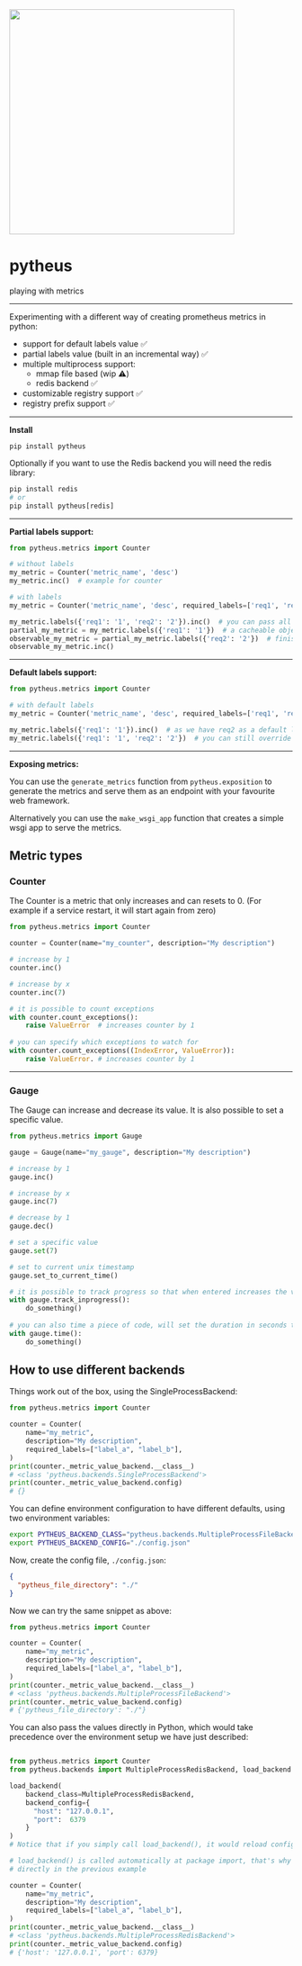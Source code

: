 <img src="https://user-images.githubusercontent.com/16627175/185823115-b33905c3-f389-40e1-b830-2197889a936a.png" height="400">

# pytheus

playing with metrics

---

Experimenting with a different way of creating prometheus metrics in python:
- support for default labels value ✅
- partial labels value (built in an incremental way) ✅
- multiple multiprocess support:
  - mmap file based (wip ⚠️)
  - redis backend ✅
- customizable registry support ✅
- registry prefix support ✅

---

**Install**

```
pip install pytheus
```

Optionally if you want to use the Redis backend you will need the redis library:
```python
pip install redis
# or
pip install pytheus[redis]
```

---

**Partial labels support:**

```python
from pytheus.metrics import Counter

# without labels
my_metric = Counter('metric_name', 'desc')
my_metric.inc()  # example for counter

# with labels
my_metric = Counter('metric_name', 'desc', required_labels=['req1', 'req2'])

my_metric.labels({'req1': '1', 'req2': '2'}).inc()  # you can pass all the labels at once
partial_my_metric = my_metric.labels({'req1': '1'})  # a cacheable object with one of the required labels already set
observable_my_metric = partial_my_metric.labels({'req2': '2'})  # finish setting the remaining values before observing
observable_my_metric.inc()

```

---

**Default labels support:**

```python
from pytheus.metrics import Counter

# with default labels
my_metric = Counter('metric_name', 'desc', required_labels=['req1', 'req2'], default_labels={'req2': 'me_set!'})

my_metric.labels({'req1': '1'}).inc()  # as we have req2 as a default label we only need to set the remaining labels for observing
my_metric.labels({'req1': '1', 'req2': '2'})  # you can still override default labels!

```

---

**Exposing metrics:**

You can use the `generate_metrics` function from `pytheus.exposition` to generate the metrics and serve them as an endpoint with your favourite web framework.

Alternatively you can use the `make_wsgi_app` function that creates a simple wsgi app to serve the metrics.

## Metric types

### Counter

The Counter is a metric that only increases and can resets to 0. (For example if a service restart, it will start again from zero)

```python
from pytheus.metrics import Counter

counter = Counter(name="my_counter", description="My description")

# increase by 1
counter.inc()

# increase by x
counter.inc(7)

# it is possible to count exceptions
with counter.count_exceptions():
    raise ValueError  # increases counter by 1
    
# you can specify which exceptions to watch for
with counter.count_exceptions((IndexError, ValueError)):
    raise ValueError. # increases counter by 1
```

---

### Gauge

The Gauge can increase and decrease its value. It is also possible to set a specific value.

```python
from pytheus.metrics import Gauge

gauge = Gauge(name="my_gauge", description="My description")

# increase by 1
gauge.inc()

# increase by x
gauge.inc(7)

# decrease by 1
gauge.dec()

# set a specific value
gauge.set(7)

# set to current unix timestamp
gauge.set_to_current_time()

# it is possible to track progress so that when entered increases the value by 1, and when exited decreases it
with gauge.track_inprogress():
    do_something()
    
# you can also time a piece of code, will set the duration in seconds to value when exited
with gauge.time():
    do_something()
```

## How to use different backends

Things work out of the box, using the SingleProcessBackend:

```python
from pytheus.metrics import Counter

counter = Counter(
    name="my_metric",
    description="My description",
    required_labels=["label_a", "label_b"],
)
print(counter._metric_value_backend.__class__)
# <class 'pytheus.backends.SingleProcessBackend'>
print(counter._metric_value_backend.config)
# {}
```

You can define environment configuration to have different defaults, using two environment variables:

```bash
export PYTHEUS_BACKEND_CLASS="pytheus.backends.MultipleProcessFileBackend"
export PYTHEUS_BACKEND_CONFIG="./config.json"
```

Now, create the config file, `./config.json`:

```json
{
  "pytheus_file_directory": "./"
}
```

Now we can try the same snippet as above:

```python
from pytheus.metrics import Counter

counter = Counter(
    name="my_metric",
    description="My description",
    required_labels=["label_a", "label_b"],
)
print(counter._metric_value_backend.__class__)
# <class 'pytheus.backends.MultipleProcessFileBackend'>
print(counter._metric_value_backend.config)
# {'pytheus_file_directory': "./"}
```

You can also pass the values directly in Python, which would take precedence over the environment
setup we have just described:

```python

from pytheus.metrics import Counter
from pytheus.backends import MultipleProcessRedisBackend, load_backend

load_backend(
    backend_class=MultipleProcessRedisBackend,
    backend_config={
      "host": "127.0.0.1",
      "port":  6379
    }
)
# Notice that if you simply call load_backend(), it would reload config from the environment.

# load_backend() is called automatically at package import, that's why we didn't need to call it
# directly in the previous example

counter = Counter(
    name="my_metric",
    description="My description",
    required_labels=["label_a", "label_b"],
)
print(counter._metric_value_backend.__class__)
# <class 'pytheus.backends.MultipleProcessRedisBackend'>
print(counter._metric_value_backend.config)
# {'host': '127.0.0.1', 'port': 6379}
```
